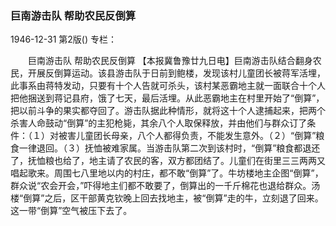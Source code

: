 ### 巨南游击队  帮助农民反倒算

1946-12-31
第2版()
专栏：

　　巨南游击队
    帮助农民反倒算
    【本报冀鲁豫廿九日电】巨南游击队结合翻身农民，开展反倒算运动。该县游击队于日前到鲍楼，发现该村儿童团长被蒋军活埋，此事系由蒋特发动，只要有十个人告就可杀头，该村某恶霸地主就一面联合十个人把他捆送到蒋记县府，饿了七天，最后活埋。从此恶霸地主在村里开始了“倒算”，把以前斗争的果实都夺回了。游击队据此种情形，就将这十个人逮捕起来，把两个杀害人命鼓动“倒算”的主犯枪毙，其余八个人取保释放，并由他们与群众订了条件：（１）对被害儿童团长母亲，八个人都得负责，不能发生意外。（２）“倒算”粮食一律退回。（３）抚恤被难家属。当游击队第二次到该村时，“倒算”粮食都退还了，抚恤粮也给了，地主请了农民的客，双方都团结了。儿童们在街里三三两两又唱起歌来。周围七八里地以内的村庄，都不敢“倒算”了。牛坊楼地主企图“倒算”，群众说“农会开会，”吓得地主们都不敢要了，倒算出的一千斤棉花也退给群众。汤楼“倒算”之后，区干部黄克钦晚上回去找地主，被“倒算”走的牛，立刻退了回来。这一带“倒算”空气被压下去了。
